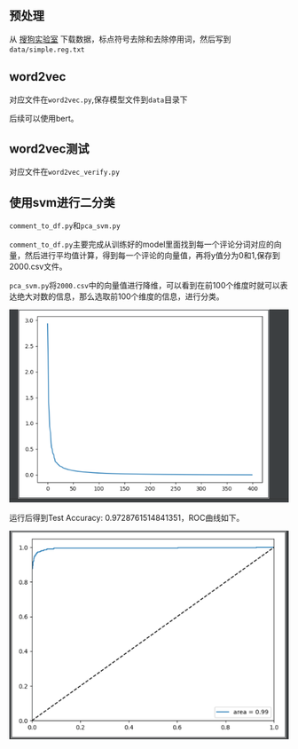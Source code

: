 ## 预处理


从 [搜狗实验室](https://www.sogou.com/labs/) 下载数据，标点符号去除和去除停用词，然后写到`data/simple.reg.txt`


## word2vec 

对应文件在`word2vec.py`,保存模型文件到`data`目录下

后续可以使用bert。

## word2vec测试

对应文件在`word2vec_verify.py`

## 使用svm进行二分类

`comment_to_df.py`和`pca_svm.py`

`comment_to_df.py`主要完成从训练好的model里面找到每一个评论分词对应的向量，然后进行平均值计算，得到每一个评论的向量值，再将y值分为0和1,保存到2000.csv文件。

`pca_svm.py`将`2000.csv`中的向量值进行降维，可以看到在前100个维度时就可以表达绝大对数的信息，那么选取前100个维度的信息，进行分类。


![PCA](data/pca.png)


运行后得到Test Accuracy:  0.9728761514841351，ROC曲线如下。


![auc of roc](data/svm.png)


